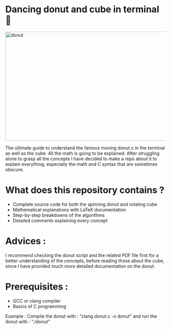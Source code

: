 # Dancing donut and cube in terminal 🍩

<img width="561" height="342" alt="donut" src="https://github.com/user-attachments/assets/1402f901-0a73-4f15-9a0d-e9ac020df0c4" />


The ultimate guide to understand the famous moving donut.c in the terminal as well as the cube. All the math is going to be explained. After struggling alone to grasp all the concepts I have decided to make a repo about it to explain everything, especially the math and C syntax that are sometimes obscure.

# What does this repository contains ?

- Complete source code for both the spinning donut and rotating cube
- Mathematical explanations with LaTeX documentation
- Step-by-step breakdowns of the algorithms
- Detailed comments explaining every concept

# Advices :

I recommend checking the donut script and the related PDF file first for a better understanding of the concepts, before reading those about the cube, since I have provided much more detailed documentation on the donut.
 

# Prerequisites : 

- GCC or clang compiler
- Basics of C programming

Example :
Compile the donut with : "clang donut.c -o donut" and run the donut with : "./donut"

